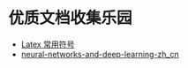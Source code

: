 # 优质文档收集乐园

- [Latex 常用符号](Symbols.pdf)
- [neural-networks-and-deep-learning-zh_cn](neural-networks-and-deep-learning-zh_cn.pdf)